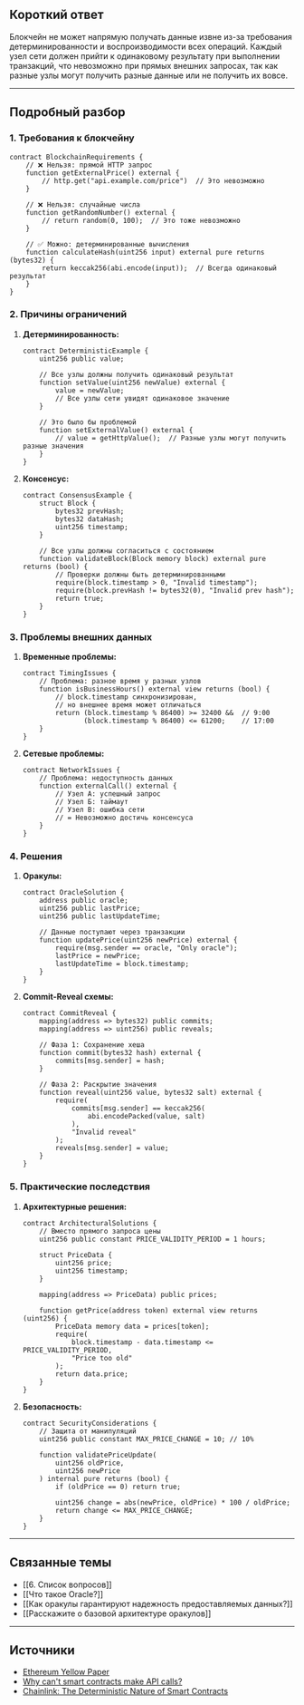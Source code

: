 ## Короткий ответ

Блокчейн не может напрямую получать данные извне из-за требования детерминированности и воспроизводимости всех операций. Каждый узел сети должен прийти к одинаковому результату при выполнении транзакций, что невозможно при прямых внешних запросах, так как разные узлы могут получить разные данные или не получить их вовсе.

---

## Подробный разбор

### **1. Требования к блокчейну**

```solidity
contract BlockchainRequirements {
    // ❌ Нельзя: прямой HTTP запрос
    function getExternalPrice() external {
        // http.get("api.example.com/price")  // Это невозможно
    }
    
    // ❌ Нельзя: случайные числа
    function getRandomNumber() external {
        // return random(0, 100);  // Это тоже невозможно
    }
    
    // ✅ Можно: детерминированные вычисления
    function calculateHash(uint256 input) external pure returns (bytes32) {
        return keccak256(abi.encode(input));  // Всегда одинаковый результат
    }
}
```

### **2. Причины ограничений**

1. **Детерминированность:**
   ```solidity
   contract DeterministicExample {
       uint256 public value;
       
       // Все узлы должны получить одинаковый результат
       function setValue(uint256 newValue) external {
           value = newValue;
           // Все узлы сети увидят одинаковое значение
       }
       
       // Это было бы проблемой
       function setExternalValue() external {
           // value = getHttpValue();  // Разные узлы могут получить разные значения
       }
   }
   ```

2. **Консенсус:**
   ```solidity
   contract ConsensusExample {
       struct Block {
           bytes32 prevHash;
           bytes32 dataHash;
           uint256 timestamp;
       }
       
       // Все узлы должны согласиться с состоянием
       function validateBlock(Block memory block) external pure returns (bool) {
           // Проверки должны быть детерминированными
           require(block.timestamp > 0, "Invalid timestamp");
           require(block.prevHash != bytes32(0), "Invalid prev hash");
           return true;
       }
   }
   ```

### **3. Проблемы внешних данных**

1. **Временные проблемы:**
   ```solidity
   contract TimingIssues {
       // Проблема: разное время у разных узлов
       function isBusinessHours() external view returns (bool) {
           // block.timestamp синхронизирован,
           // но внешнее время может отличаться
           return (block.timestamp % 86400) >= 32400 &&  // 9:00
                  (block.timestamp % 86400) <= 61200;    // 17:00
       }
   }
   ```

2. **Сетевые проблемы:**
   ```solidity
   contract NetworkIssues {
       // Проблема: недоступность данных
       function externalCall() external {
           // Узел А: успешный запрос
           // Узел Б: таймаут
           // Узел В: ошибка сети
           // = Невозможно достичь консенсуса
       }
   }
   ```

### **4. Решения**

1. **Оракулы:**
   ```solidity
   contract OracleSolution {
       address public oracle;
       uint256 public lastPrice;
       uint256 public lastUpdateTime;
       
       // Данные поступают через транзакции
       function updatePrice(uint256 newPrice) external {
           require(msg.sender == oracle, "Only oracle");
           lastPrice = newPrice;
           lastUpdateTime = block.timestamp;
       }
   }
   ```

2. **Commit-Reveal схемы:**
   ```solidity
   contract CommitReveal {
       mapping(address => bytes32) public commits;
       mapping(address => uint256) public reveals;
       
       // Фаза 1: Сохранение хеша
       function commit(bytes32 hash) external {
           commits[msg.sender] = hash;
       }
       
       // Фаза 2: Раскрытие значения
       function reveal(uint256 value, bytes32 salt) external {
           require(
               commits[msg.sender] == keccak256(
                   abi.encodePacked(value, salt)
               ),
               "Invalid reveal"
           );
           reveals[msg.sender] = value;
       }
   }
   ```

### **5. Практические последствия**

1. **Архитектурные решения:**
   ```solidity
   contract ArchitecturalSolutions {
       // Вместо прямого запроса цены
       uint256 public constant PRICE_VALIDITY_PERIOD = 1 hours;
       
       struct PriceData {
           uint256 price;
           uint256 timestamp;
       }
       
       mapping(address => PriceData) public prices;
       
       function getPrice(address token) external view returns (uint256) {
           PriceData memory data = prices[token];
           require(
               block.timestamp - data.timestamp <= PRICE_VALIDITY_PERIOD,
               "Price too old"
           );
           return data.price;
       }
   }
   ```

2. **Безопасность:**
   ```solidity
   contract SecurityConsiderations {
       // Защита от манипуляций
       uint256 public constant MAX_PRICE_CHANGE = 10; // 10%
       
       function validatePriceUpdate(
           uint256 oldPrice,
           uint256 newPrice
       ) internal pure returns (bool) {
           if (oldPrice == 0) return true;
           
           uint256 change = abs(newPrice, oldPrice) * 100 / oldPrice;
           return change <= MAX_PRICE_CHANGE;
       }
   }
   ```

---

## Связанные темы
- [[6. Список вопросов]]
- [[Что такое Oracle?]]
- [[Как оракулы гарантируют надежность предоставляемых данных?]]
- [[Расскажите о базовой архитектуре оракулов]]

---

## Источники
- [Ethereum Yellow Paper](https://ethereum.github.io/yellowpaper/paper.pdf)
- [Why can't smart contracts make API calls?](https://ethereum.stackexchange.com/questions/301/why-cant-contracts-make-api-calls)
- [Chainlink: The Deterministic Nature of Smart Contracts](https://blog.chain.link/the-deterministic-nature-of-smart-contracts/) 